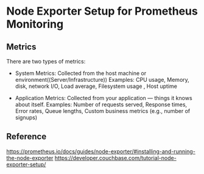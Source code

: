 # Node Exporter Setup for Prometheus Monitoring

## Metrics 
There are two types of metrics: 
- System Metrics: Collected from the host machine or environment((Server/Infrastructure))
  Examples: CPU usage, Memory, disk, network I/O, Load average, Filesystem usage , Host uptime 

- Application Metrics: Collected from your application — things it knows about itself. 
  Examples: Number of requests served, Response times, Error rates, Queue lengths, Custom business metrics (e.g., number of signups) 

## Reference
https://prometheus.io/docs/guides/node-exporter/#installing-and-running-the-node-exporter 
https://developer.couchbase.com/tutorial-node-exporter-setup/
